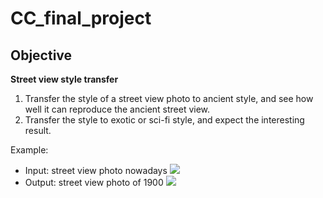 # CC_final_project
## Objective
**Street view style transfer**
1. Transfer the style of a street view photo to ancient style, and see how well it can reproduce the ancient street view.
2. Transfer the style to exotic or sci-fi style, and expect the interesting result.

Example:
- Input: street view photo nowadays
![](https://trello-attachments.s3.amazonaws.com/5c015c13d6b08b8db130c270/5c015c2c9a8b2348a580b0b9/20d439820287a97357194111de77852f/before.png)
- Output: street view photo of 1900
![](https://trello-attachments.s3.amazonaws.com/5c015c13d6b08b8db130c270/5c015c2c9a8b2348a580b0b9/77a0cea9f4a0974b88bd9b9b2edce264/now.png)
